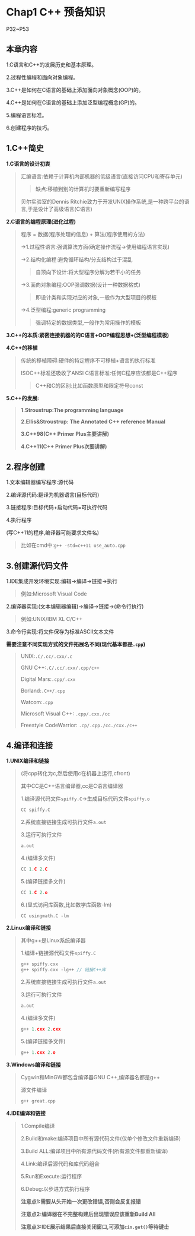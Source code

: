 # Chap1 C++ 预备知识

P32~P53

## **本章内容**

1.C语言和C++的发展历史和基本原理。

2.过程性编程和面向对象编程。

3.C++是如何在C语言的基础上添加面向对象概念(OOP)的。

4.C++是如何在C语言的基础上添加泛型编程概念(GP)的。

5.编程语言标准。

6.创建程序的技巧。

## 1.C++简史

**1.C语言的设计初衷**

>汇编语言:依赖于计算机内部机器的低级语言(直接访问CPU和寄存单元)
>
>>   缺点:移植到别的计算机时要重新编写程序
>
>贝尔实验室的Dennis Ritchie致力于开发UNIX操作系统,是一种跨平台的语言,于是设计了高级语言(C语言)

**2.C语言的编程原理(进化过程)**

>   程序 = 数据(程序处理的信息) + 算法(程序使用的方法)
>
>   ->1.过程性语言:强调算法方面(确定操作流程->使用编程语言实现)
>
>   ->2.结构化编程:避免循环结构/分支结构过于混乱
>
>   >   自顶向下设计:将大型程序分解为若干小的任务
>
>   ->3.面向对象编程:OOP强调数据(设计一种数据格式)
>
>   >   即设计类和实现对应的对象,一般作为大型项目的模板
>
>   ->4.泛型编程:generic programming
>
>   >   强调特定的数据类型,一般作为常用操作的模板

**3.C++的本质:紧密连接机器的的C语言+OOP编程思想+(泛型编程模板)**

**4.C++的移植**

>   传统的移植障碍:硬件的特定程序不可移植+语言的执行标准
>
>   ISOC++标准还吸收了ANSI C语言标准:任何C程序应该都是C++程序
>
>   >   C++和C的区别:比如函数原型和限定符号const

**5.C++的发展:**

>   **1.Stroustrup:The programming language**
>
>   **2.Ellis&Stroustrup: The Annotated C++ reference Manual**
>
>   **3.C++98(C++ Primer Plus主要讲解)**
>
>   **4.C++11(C++ Primer Plus次要讲解)**

## **2.程序创建**

1.文本编辑器编写程序:源代码

2.编译源代码:翻译为机器语言(目标代码)

3.链接程序:目标代码+启动代码=可执行代码

4.执行程序

(写C++11的程序,编译器可能要求文件名)

>   比如在cmd中:`g++ -std=c++11 use_auto.cpp`

## **3.创建源代码文件**

1.IDE集成开发环境实现:编辑->编译->链接->执行

>   例如:Microsoft Visual Code

2.编译器实现:(文本编辑器编辑)->编译->链接->(命令行执行)

>   例如:UNIX/IBM XL C/C++

3.命令行实现:将文件保存为标准ASCII文本文件

**需要注意不同实现方式的文件拓展名不同(现代基本都是`.cpp`)**

>UNIX:`.C/.cc/.cxx/.c`
>
>GNU C++:`.C/.cc/.cxx/.cpp/c++`
>
>Digital Mars:`.cpp/.cxx`
>
>Borland:`.C++/.cpp`
>
>Watcom:`.cpp`
>
>Microsoft Visual C++: `.cpp/.cxx./cc`
>
>Freestyle CodeWarrior: `.cp/.cpp./cc./cxx./c++`

## **4.编译和连接**

**1.UNIX编译和链接**

>   (将cpp转化为c,然后使用c在机器上运行,cfront)
>
>   其中CC是C++语言编译器,cc是C语言编译器
>
>   1.编译源代码文件`spiffy.C`->生成目标代码文件`spiffy.o`
>
>   ```c
>   CC spiffy.C
>   ```
>
>   2.系统直接链接生成可执行文件`a.out`
>
>   3.运行可执行文件
>
>   ```c
>   a.out
>   ```
>
>   4.(编译多文件)
>
>   ```c
>   CC 1.C 2.C
>   ```
>
>   5.(编译链接多文件)
>
>   ```c
>   CC 1.C 2.o
>   ```
>
>   6.(显式访问库函数,比如数学库函数-lm)
>
>   ```c
>   CC usingmath.C -lm
>   ```

**2.Linux编译和链接**

>   其中g++是Linux系统编译器
>
>   1.编译+链接源代码文件`spiffy.C`
>
>   ```c
>   g++ spiffy.cxx
>   g++ spiffy.cxx -lg++ // 链接C++库
>   ```
>
>   2.系统直接链接生成可执行文件`a.out`
>
>   3.运行可执行文件
>
>   ```c
>   a.out
>   ```
>
>   4.(编译多文件)
>
>   ```c
>   g++ 1.cxx 2.cxx
>   ```
>
>   5.(编译链接多文件)
>
>   ```c
>   g++ 1.cxx 2.o
>   ```

**3.Windows编译和链接**

>Cygwin和MinGW都包含编译器GNU C++,编译器名都是g++
>
>源文件编译
>
>```cmd
>g++ great.cpp
>```

**4.IDE编译和链接**

>1.Compile编译
>
>2.Build和make:编译项目中所有源代码文件(仅单个修改文件重新编译)
>
>3.Build ALL:编译项目中所有源代码文件(所有源文件都重新编译)
>
>4.Link:编译后源代码和库代码组合
>
>5.Run和Execute:运行程序
>
>6.Debug:以步进方式执行程序
>
>**注意点1:需要从头开始一次更改错误,否则会反复报错**
>
>**注意点2:编译器在不完整构建后出现错误应该重新Build All**
>
>**注意点3:IDE展示结果后直接关闭窗口,可添加`cin.get()`等待键击**